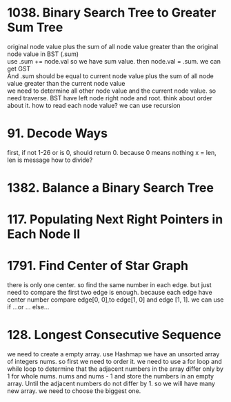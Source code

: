 # 1038. Binary Search Tree to Greater Sum Tree
original node value plus the sum of all node value greater than the original node value in BST (.sum) <br>
use .sum += node.val so we have sum value.  then node.val = .sum. we can get GST <br>
And .sum should be equal to current node value plus the sum of all node value greater than the current node value <br>
we need to determine all other node value and the current node value. so need traverse. 
BST have left node right node and root. think about order about it. how to read each node value? we can use recursion

# 91. Decode Ways
first, if not 1-26 or is 0, should return 0. because 0 means nothing
x = len, len is message
how to divide?



# 1382. Balance a Binary Search Tree


# 117. Populating Next Right Pointers in Each Node II



# 1791. Find Center of Star Graph
there is only one center.
so find the same number in each edge.
but just need to compare the first two edge is enough. because each edge have center number
compare edge[0, 0],to edge[1, 0] and edge [1, 1].
we can use if ...or ...    else...

# 128. Longest Consecutive Sequence
we need to create a empty array. use Hashmap
we have an unsorted array of integers nums. so first we need to order it.
we need to use a for loop and while loop to determine that the adjacent numbers in the array differ only by 1 for whole nums. nums and nums - 1
and store the numbers in an empty array. Until the adjacent numbers do not differ by 1.
so we will have many new array. we need to choose the biggest one. 




